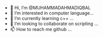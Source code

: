 - 👋 Hi, I’m @MUHAMMADAHMADIQBAL
- 👀 I’m interested in computer language...
- 🌱 I’m currently learning c++ ...
- 💞️ I’m looking to collaborate on scripting ...
- 📫 How to reach me github ...

<!---
MUHAMMADAHMADIQBAL/MUHAMMADAHMADIQBAL is a ✨ special ✨ repository because its `README.md` (this file) appears on your GitHub profile.
You can click the Preview link to take a look at your changes.
--->
